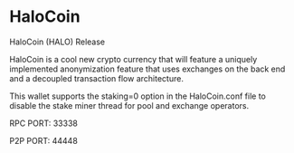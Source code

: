 HaloCoin
========


HaloCoin (HALO) Release

HaloCoin is a cool new crypto currency that will feature a uniquely implemented anonymization feature that uses exchanges on the back end and a decoupled transaction flow architecture.

This wallet supports the staking=0 option in the HaloCoin.conf file to disable the stake miner thread for pool and exchange operators.


RPC PORT: 33338

P2P PORT: 44448